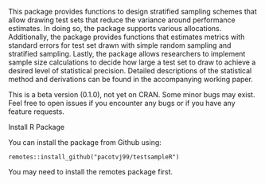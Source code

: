 This package provides functions to design stratified sampling schemes that allow drawing test sets that reduce the variance around performance estimates. In doing so, the package supports various allocations. Additionally, the package provides functions that estimates metrics with standard errors for test set drawn with simple random sampling and stratified sampling. Lastly, the package allows researchers to implement sample size calculations to decide how large a test set to draw to achieve a desired level of statistical precision. Detailed descriptions of the statistical method and derivations can be found in the accompanying working paper.

This is a beta version (0.1.0), not yet on CRAN. Some minor bugs may exist. Feel free to open issues if you encounter any bugs or if you have any feature requests.

Install R Package

You can install the package from Github using:

```remotes::install_github("pacotvj99/testsampleR")```

You may need to install the remotes package first.

